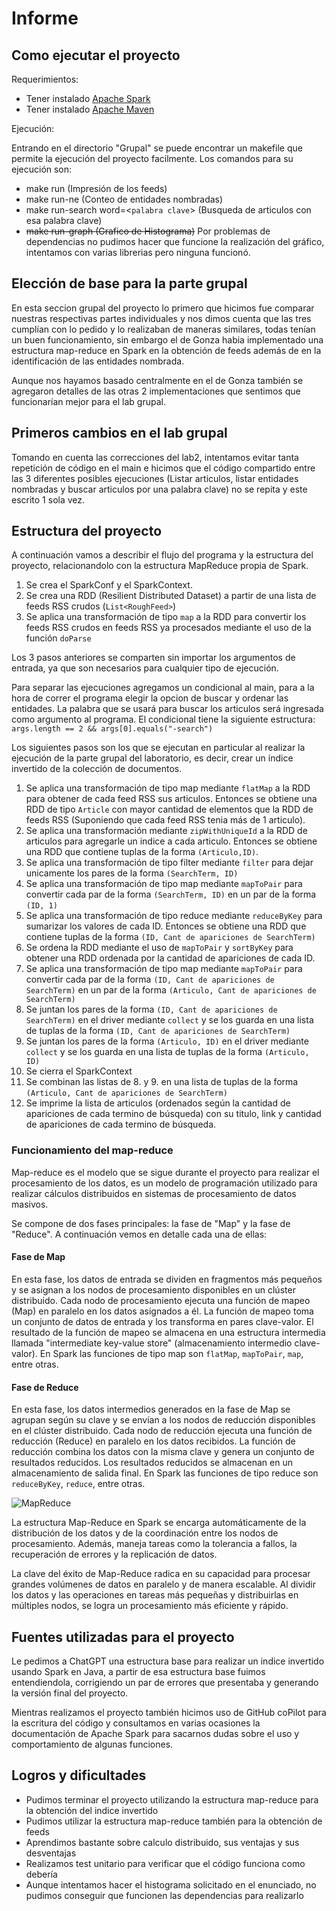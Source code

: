 #  Informe

## Como ejecutar el proyecto

Requerimientos: 

- Tener instalado [Apache Spark](https://spark.apache.org/downloads.html)
- Tener instalado [Apache Maven](https://maven.apache.org/download.cgi)

Ejecución:

Entrando en el directorio "Grupal" se puede encontrar un makefile que permite la ejecución del proyecto facilmente. Los comandos para su ejecución son:

- make run (Impresión de los feeds)
- make run-ne (Conteo de entidades nombradas)
- make run-search word=<`palabra clave`> (Busqueda de articulos con esa palabra clave)
- ~~make run-graph (Grafico de Histograma)~~ Por problemas de dependencias no pudimos hacer que funcione la realización del gráfico, intentamos con varias librerias pero ninguna funcionó.

## Elección de base para la parte grupal

En esta seccion grupal del proyecto lo primero que hicimos fue comparar nuestras respectivas partes individuales y nos dimos cuenta que las tres cumplían con lo pedido y lo realizaban de maneras similares, todas tenían un buen funcionamiento, sin embargo el de Gonza habia implementado una estructura map-reduce en Spark en la obtención de feeds además de en la identificación de las entidades nombrada.

Aunque nos hayamos basado centralmente en el de Gonza también se agregaron detalles de las otras 2 implementaciones que sentimos que funcionarían mejor para el lab grupal.

## Primeros cambios en el lab grupal

Tomando en cuenta las correcciones del lab2, intentamos evitar tanta repetición de código en el main e hicimos que el código compartido entre las 3 diferentes posibles ejecuciones (Listar articulos, listar entidades nombradas y buscar articulos por una palabra clave) no se repita y este escrito 1 sola vez.

## Estructura del proyecto

A continuación vamos a describir el flujo del programa y la estructura del proyecto, relacionandolo con la estructura MapReduce propia de Spark.

1. Se crea el SparkConf y el SparkContext.
2. Se crea una RDD (Resilient Distributed Dataset) a partir de una lista de feeds RSS crudos (`List<RoughFeed>`)
3. Se aplica una transformación de tipo `map` a la RDD para convertir los feeds RSS crudos en feeds RSS ya procesados mediante el uso de la función `doParse`

Los 3 pasos anteriores se comparten sin importar los argumentos de entrada, ya que son necesarios para cualquier tipo de ejecución.

Para separar las ejecuciones agregamos un condicional al main, para a la hora de correr el programa elegir la opcion de buscar y ordenar las entidades. La palabra que se usará para buscar los articulos será ingresada como argumento al programa. El condicional tiene la siguiente estructura: `args.length == 2 && args[0].equals("-search")`

Los siguientes pasos son los que se ejecutan en particular al realizar la ejecución de la parte grupal del laboratorio, es decir, crear un índice invertido de la colección de documentos. 

1. Se aplica una transformación de tipo map mediante `flatMap` a la RDD para obtener de cada feed RSS sus articulos. Entonces se obtiene una RDD de tipo `Article` con mayor cantidad de elementos que la RDD de feeds RSS (Suponiendo que cada feed RSS tenia más de 1 articulo).
2. Se aplica una transformación mediante `zipWithUniqueId` a la RDD de articulos para agregarle un indice a cada articulo. Entonces se obtiene una RDD que contiene tuplas de la forma `(Articulo,ID)`.
3. Se aplica una transformación de tipo filter mediante `filter` para dejar unicamente los pares de la forma `(SearchTerm, ID)`
4. Se aplica una transformación de tipo map mediante `mapToPair` para convertir cada par de la forma `(SearchTerm, ID)` en un par de la forma `(ID, 1)`
5. Se aplica una transformación de tipo reduce mediante `reduceByKey` para sumarizar los valores de cada ID. Entonces se obtiene una RDD que contiene tuplas de la forma `(ID, Cant de apariciones de SearchTerm)`
6. Se ordena la RDD mediante el uso de `mapToPair` y `sortByKey` para obtener una RDD ordenada por la cantidad de apariciones de cada ID.
7. Se aplica una transformación de tipo map mediante `mapToPair` para convertir cada par de la forma `(ID, Cant de apariciones de SearchTerm)` en un par de la forma `(Articulo, Cant de apariciones de SearchTerm)`
8. Se juntan los pares de la forma `(ID, Cant de apariciones de SearchTerm)` en el driver mediante `collect` y se los guarda en una lista de tuplas de la forma `(ID, Cant de apariciones de SearchTerm)`
9. Se juntan los pares de la forma `(Articulo, ID)` en el driver mediante `collect` y se los guarda en una lista de tuplas de la forma `(Articulo, ID)`
10. Se cierra el SparkContext
11. Se combinan las listas de 8. y 9. en una lista de tuplas de la forma `(Articulo, Cant de apariciones de SearchTerm)`
12. Se imprime la lista de articulos (ordenados según la cantidad de apariciones de cada termino de búsqueda) con su titulo, link y cantidad de apariciones de cada termino de búsqueda.

### Funcionamiento del map-reduce

Map-reduce es el modelo que se sigue durante el proyecto para realizar el procesamiento de los datos, es un modelo de programación utilizado para realizar cálculos distribuidos en sistemas de procesamiento de datos masivos. 

Se compone de dos fases principales: la fase de "Map" y la fase de "Reduce". A continuación vemos en detalle cada una de ellas:

#### Fase de Map

En esta fase, los datos de entrada se dividen en fragmentos más pequeños y se asignan a los nodos de procesamiento disponibles en un clúster distribuido.
Cada nodo de procesamiento ejecuta una función de mapeo (Map) en paralelo en los datos asignados a él. La función de mapeo toma un conjunto de datos de entrada y los transforma en pares clave-valor.
El resultado de la función de mapeo se almacena en una estructura intermedia llamada "intermediate key-value store" (almacenamiento intermedio clave-valor).
En Spark las funciones de tipo map son `flatMap`, `mapToPair`, `map`, entre otras.


#### Fase de Reduce

En esta fase, los datos intermedios generados en la fase de Map se agrupan según su clave y se envían a los nodos de reducción disponibles en el clúster distribuido.
Cada nodo de reducción ejecuta una función de reducción (Reduce) en paralelo en los datos recibidos. La función de reducción combina los datos con la misma clave y genera un conjunto de resultados reducidos.
Los resultados reducidos se almacenan en un almacenamiento de salida final.
En Spark las funciones de tipo reduce son `reduceByKey`, `reduce`, entre otras.

![MapReduce](https://i.imgur.com/5VjJWQ2.png)

La estructura Map-Reduce en Spark se encarga automáticamente de la distribución de los datos y de la coordinación entre los nodos de procesamiento. Además, maneja tareas como la tolerancia a fallos, la recuperación de errores y la replicación de datos.

La clave del éxito de Map-Reduce radica en su capacidad para procesar grandes volúmenes de datos en paralelo y de manera escalable. Al dividir los datos y las operaciones en tareas más pequeñas y distribuirlas en múltiples nodos, se logra un procesamiento más eficiente y rápido.

## Fuentes utilizadas para el proyecto
Le pedimos a ChatGPT una estructura base para realizar un indice invertido usando Spark en Java, a partir de esa estructura base fuimos entendiendola, corrigiendo un par de errores que presentaba y generando la versión final del proyecto.

Mientras realizamos el proyecto también hicimos uso de GitHub coPilot para la escritura del código y consultamos en varias ocasiones la documentación de Apache Spark para sacarnos dudas sobre el uso y comportamiento de algunas funciones.

## Logros y dificultades
- Pudimos terminar el proyecto utilizando la estructura map-reduce para la obtención del indice invertido
- Pudimos utilizar la estructura map-reduce también para la obtención de feeds
- Aprendimos bastante sobre calculo distribuido, sus ventajas y sus desventajas
- Realizamos test unitario para verificar que el código funciona como debería
- Aunque intentamos hacer el histograma solicitado en el enunciado, no pudimos conseguir que funcionen las dependencias para realizarlo

